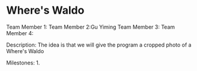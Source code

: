 # Where's Waldo

Team Member 1:
Team Member 2:Gu Yiming
Team Member 3:
Team Member 4:

Description:
The idea is that we will give the program a cropped photo of a Where's Waldo 

Milestones:
  1. 
